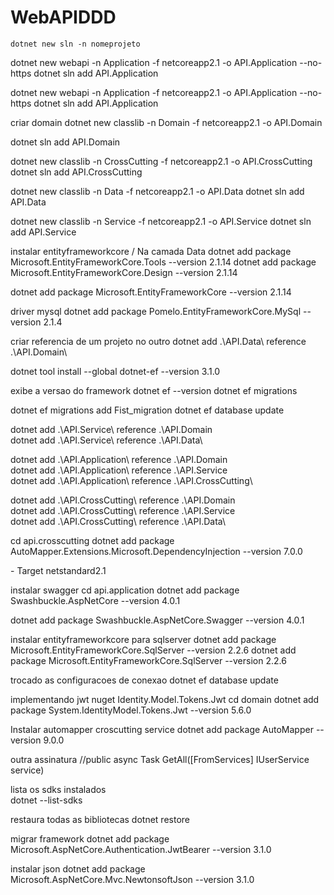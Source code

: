 # WebAPIDDD
```
dotnet new sln -n nomeprojeto
```

dotnet new webapi -n Application -f netcoreapp2.1 -o API.Application --no-https
dotnet sln add API.Application

dotnet new webapi -n Application -f netcoreapp2.1 -o API.Application --no-https
dotnet sln add API.Application

criar domain
dotnet new classlib -n Domain -f netcoreapp2.1 -o API.Domain

dotnet sln add API.Domain


dotnet new classlib -n CrossCutting -f netcoreapp2.1 -o API.CrossCutting
dotnet sln add API.CrossCutting


dotnet new classlib -n Data -f netcoreapp2.1 -o API.Data
dotnet sln add API.Data


dotnet new classlib -n Service -f netcoreapp2.1 -o API.Service
dotnet sln add API.Service


instalar entityframeworkcore / Na camada Data
dotnet add package Microsoft.EntityFrameworkCore.Tools --version 2.1.14
dotnet add package Microsoft.EntityFrameworkCore.Design --version 2.1.14

dotnet add package Microsoft.EntityFrameworkCore --version 2.1.14

driver mysql
dotnet add package Pomelo.EntityFrameworkCore.MySql --version 2.1.4


criar referencia de um projeto no outro
 dotnet add .\API.Data\ reference .\API.Domain\


 dotnet tool install --global dotnet-ef --version 3.1.0

 exibe a versao do framework
 dotnet ef --version
 dotnet ef migrations

dotnet ef migrations  add Fist_migration
dotnet ef database update


 dotnet add .\API.Service\ reference .\API.Domain\
 dotnet add .\API.Service\ reference .\API.Data\  

 

 dotnet add .\API.Application\ reference .\API.Domain\
 dotnet add .\API.Application\ reference .\API.Service\
 dotnet add .\API.Application\ reference .\API.CrossCutting\

 dotnet add .\API.CrossCutting\ reference .\API.Domain\
  dotnet add .\API.CrossCutting\ reference .\API.Service\
   dotnet add .\API.CrossCutting\ reference .\API.Data\


cd api.crosscutting
dotnet add package AutoMapper.Extensions.Microsoft.DependencyInjection --version 7.0.0




  <PackageReference Include="Microsoft.EntityFrameworkCore" Version="2.1.14" />
- Target netstandard2.1



instalar swagger
cd api.application
dotnet add package Swashbuckle.AspNetCore --version 4.0.1

dotnet add package Swashbuckle.AspNetCore.Swagger --version 4.0.1


instalar entityframeworkcore para sqlserver
dotnet add package Microsoft.EntityFrameworkCore.SqlServer --version 2.2.6
dotnet add package Microsoft.EntityFrameworkCore.SqlServer --version 2.2.6

trocado as configuracoes de conexao
dotnet ef database update

implementando jwt
nuget Identity.Model.Tokens.Jwt
cd domain
dotnet add package System.IdentityModel.Tokens.Jwt --version 5.6.0


Instalar automapper 
croscutting
service
dotnet add package AutoMapper --version 9.0.0

outra assinatura
        //public async Task<ActionResult> GetAll([FromServices] IUserService service)
		
lista os sdks instalados		
dotnet --list-sdks

restaura todas as bibliotecas
dotnet restore


migrar framework
dotnet add package Microsoft.AspNetCore.Authentication.JwtBearer --version 3.1.0		


instalar json
dotnet add package Microsoft.AspNetCore.Mvc.NewtonsoftJson --version 3.1.0


